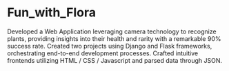 # Fun_with_Flora

Developed a Web Application leveraging camera technology to recognize plants, providing insights into their health and rarity with a remarkable 90% success rate. 
Created two projects using Django and Flask frameworks, orchestrating end-to-end development processes. 
Crafted intuitive frontends utilizing HTML / CSS / Javascript and parsed data through JSON.

